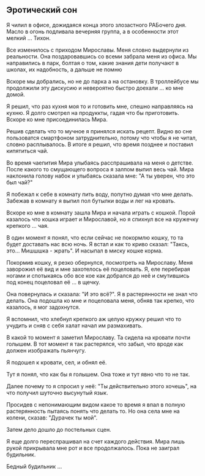 ## Эротический сон
Я чилил в офисе, дожидаяся конца этого злозастного РАБочего дня. Масло в огонь подливала вечерняя группа, а в особенности этот мелкий ... Тихон.

Все изменилось с приходом Мирославы. Меня словно выдернули из реальности. Она поздаровавшись со всеми забрала меня из офиса. Мы направились в парк, болтая о том, какие знания дети получают в школах, их надобность, а дальше не помню

Вскоре мы добрались, но не до парка а на остановку. В троллейбусе мы продолжили эту дискусию и невероятно быстро доехали ... ко мне домой.

Я решил, что раз кухня моя то и готовить мне, спешно направляясь на кухню. Я долго смотрел на продуккты, гадая что бы приготовить. Вскоре ко мне присоединилась Мира. 

Решив сделать что то мучное я принялся искать рецепт. Видно во сне пользоватся смартфоном затруднительно, потому что чтобы я не читал, словно расплывалось. В итоге я решил, что время позднее и поставил кипятиться чай.

Во время чаепития Мира улыбаясь расспрашивала на меня о детстве. После какого то смущающего вопроса я залпом выпил весь чай. Мира наклонила голову набок и улыбаясь сказала мне: "А ты уверен, что это был чай?"

Я побежал к себе в комнату пить воду, попутно думая что мне делать. Забежав в комнату я выпил пол бутылки воды и лег на кровать.

Вскоре ко мне в комнату зашла Мира и начала играть с кошкой. Порой казалось что кошка играет и Мирославой, но я спихнул все на кружечку крепкого ... чая.

В один момент я понял, что если сейчас не покормлю кошку, то та будет доставать нас всю ночь. Я встал и как то криво сказал: "Таксь, это... Мишшшка - жрать". И насыпал в миску кошке корма.

Покормив кошку, я резко обернулся, посмотреть на Мирославу. Меня заворожил её вид и мне захотелось её поцеловать. Я, еле перебирая ногами и спотыкаясь обо все кое как добрался до неё и смутившись под конец поцеловал её ... в щечку.

Она повернулась и сказала: "И это всё?". Я в растерянности не знал что делать. Она подошла ко мне и поцеловала меня, обняв так крепко, что казалось, я мог задохнутся.

Я вспомнил, что хлебнул крепкого аж целую кружку решил что то учудить и сняв с себя халат начал им размахивать.

В какой то момент я заметил Мирославу. Та сидела на кровати почти голышем. В тот момент я так растерялся, что забыл, что вроде как должен изображать пьянчугу.

Я подошел к кровати, сел, и обнял её.

Тут я понял, что как бы я голышем. Она тоже и тут явно что то не так.

Далее почему то я спросил у неё: "Ты действительно этого хочешь", на что получил шуточно высунутый язык.

Просидев с непонимающим видом какое то время я впал в полную растерянность пытаясь понять что делать то. Но она села мне на колени, сказав: "Дурачек ты мой".

Затем дело дошло до постельных сцен.

Я еще долго переспрашивал на счет каждого действия. Мира лишь рукой прикрывала мне рот и все продолжалось. Пока не заиграл будильник. 

Бедный будильник ...


